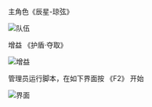 主角色《辰星-琼弦》

![队伍](./media/Snipaste_2025-02-11_19-57-51.png)

增益 《护盾·夺取》

![增益](./media/Snipaste_2025-02-11_19-59-13.png)

管理员运行脚本，在如下界面按 《F2》 开始

![界面](./media/Snipaste_2025-02-11_19-57-13.png)
